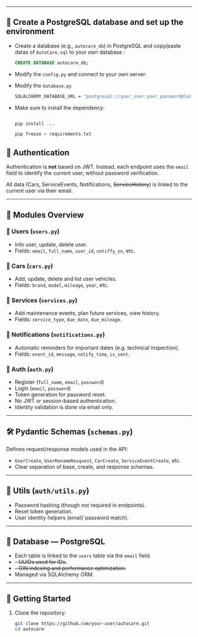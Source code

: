 
---
## 💾 Create a PostgreSQL database and set up the environment

   - Create a database (e.g., `autocare_db`) in PostgreSQL and copy/paste datas of `AutoCare.sql` to your own database :
     ```sql
     CREATE DATABASE autocare_db;
     ```

   - Modify the `config.py` and connect to your own server:
 
   - Modify the `database.py`
      ``` bash
     SQLALCHEMY_DATABASE_URL = "postgresql://your_user:your_password@localhost:5432/autocare_db"

   - Make sure to install the dependency:
     ```bash
     
     pip install ...
     
     pip freeze > requirements.txt
     
     ```


## 🔐 Authentication

Authentication is **not** based on JWT. Instead, each endpoint uses the `email`  field to identify the current user, without password verification.

All data (Cars, ServiceEvents, Notifications, ~~ServiceHistory~~) is linked to the current user via their email.

---

## 🧩 Modules Overview

### 🔸 Users (`users.py`)
- Info user, update, delete user.
- Fields: `email`, `full_name`, `user_id`, `notiffy_on`, etc.

### 🔸 Cars (`cars.py`)
- Add, update, delete and list user vehicles.
- Fields: `brand`, `model`, `mileage`, `year`, etc.

### 🔸 Services (`services.py`)
- Add maintenance events, plan future services, view history.
- Fields: `service_type`, `due_date`, `due_mileage`.

### 🔸 Notifications (`notifications.py`)
- Automatic reminders for important dates (e.g. technical inspection).
- Fields: `event_id`, `message`, `notify_time`, `is_sent`.

### 🔸 Auth (`auth.py`)
- Register (`full_name`, `email`, `password`)
- Login (`email`, `password`)
- Token generation for password reset.
- No JWT or session-based authentication.
- Identity validation is done via email only.

---

## 🛠️ Pydantic Schemas (`schemas.py`)

Defines request/response models used in the API:
- `UserCreate`, `UserRenameResquest`, `CarCreate`, `ServiceEventCreate`, etc.
- Clear separation of base, create, and response schemas.

---

## 🔧 Utils (`auth/utils.py`)

- Password hashing (though not required in endpoints).
- Reset token generation.
- User identity helpers (email/ password match).
 
---

## 💾 Database — PostgreSQL

- Each table is linked to the `users` table via the `email` field.
- ~~- UUIDs used for IDs.~~
- ~~- GIN indexing and performance optimization.~~
- Managed via SQLAlchemy ORM.

---

## 🚀 Getting Started

1. Clone the repository:
   ```bash
   git clone https://github.com/your-user/autocare.git
   cd autocare
